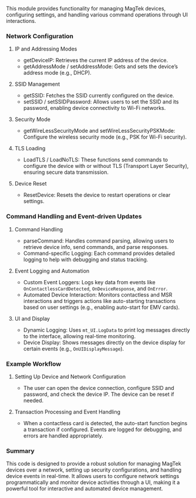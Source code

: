 This module provides functionality for managing MagTek devices, configuring settings, and handling various command operations through UI interactions.

### Network Configuration

1. IP and Addressing Modes
   - getDeviceIP: Retrieves the current IP address of the device.
   - getAddressMode / setAddressMode: Gets and sets the device’s address mode (e.g., DHCP).

2. SSID Management
   - getSSID: Fetches the SSID currently configured on the device.
   - setSSID / setSSIDPassword: Allows users to set the SSID and its password, enabling device connectivity to Wi-Fi networks.

3. Security Mode
   - getWireLessSecurityMode and setWireLessSecurityPSKMode: Configure the wireless security mode (e.g., PSK for Wi-Fi security).

4. TLS Loading
   - LoadTLS / LoadNoTLS: These functions send commands to configure the device with or without TLS (Transport Layer Security), ensuring secure data transmission.

5. Device Reset
   - ResetDevice: Resets the device to restart operations or clear settings.

### Command Handling and Event-driven Updates

1. Command Handling
   - parseCommand: Handles command parsing, allowing users to retrieve device info, send commands, and parse responses.
   - Command-specific Logging: Each command provides detailed logging to help with debugging and status tracking.

2. Event Logging and Automation
   - Custom Event Loggers: Logs key data from events like `OnContactlessCardDetected`, `OnDeviceResponse`, and `OnError`.
   - Automated Device Interaction: Monitors contactless and MSR interactions and triggers actions like auto-starting transactions based on user settings (e.g., enabling auto-start for EMV cards).

3. UI and Display
   - Dynamic Logging: Uses `mt_UI.LogData` to print log messages directly to the interface, allowing real-time monitoring.
   - Device Display: Shows messages directly on the device display for certain events (e.g., `OnUIDisplayMessage`).

### Example Workflow

1. Setting Up Device and Network Configuration
   - The user can open the device connection, configure SSID and password, and check the device IP. The device can be reset if needed.

2. Transaction Processing and Event Handling
   - When a contactless card is detected, the auto-start function begins a transaction if configured. Events are logged for debugging, and errors are handled appropriately.

### Summary

This code is designed to provide a robust solution for managing MagTek devices over a network, setting up security configurations, and handling device events in real-time. It allows users to configure network settings programmatically and monitor device activities through a UI, making it a powerful tool for interactive and automated device management.